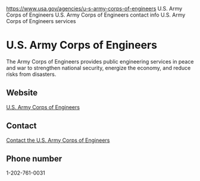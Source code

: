 

https://www.usa.gov/agencies/u-s-army-corps-of-engineers
U.S. Army Corps of Engineers
U.S. Army Corps of Engineers contact info
U.S. Army Corps of Engineers services

U.S. Army Corps of Engineers
============================

The Army Corps of Engineers provides public engineering services in peace and war to strengthen national security, energize the economy, and reduce risks from disasters.

Website
-------

[U.S. Army Corps of Engineers](http://www.usace.army.mil/)

Contact
-------

[Contact the U.S. Army Corps of Engineers](http://www.usace.army.mil/ContactUs/Pages/default.aspx)

Phone number
------------

1-202-761-0031
